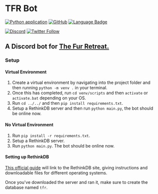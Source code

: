 # TFR Bot

[![Python application](https://github.com/TFR-Development/TFR-Bot/workflows/Python%20application/badge.svg)](https://github.com/TFR-Development/TFR-Bot/actions)
[![GitHub](https://img.shields.io/github/license/mashape/apistatus.svg)](https://github.com/TFR-Development/TFR-Bot)
[![Language Badge](https://img.shields.io/github/languages/top/TFR-Development/TFR-Bot.svg)](https://github.com/TFR-Development/TFR-Bot)

[![Discord](https://img.shields.io/discord/569747786199728150?label=Discord&logo=Discord)](https://discord.furretreat.rocks)
[![Twitter Follow](https://img.shields.io/twitter/follow/furretreat?style=social)](https://twitter.com/FurRetreat)

## A Discord bot for [The Fur Retreat.](https://discord.furretreat.rocks)

### Setup

#### Virtual Environment
1. Create a virtual environment by navigating into the project folder and then running `python -m venv .` in your terminal.
2. Once this has completed, run `cd venv/scripts` and then `activate` or `activate.bat` depending on your OS.
3. Run `cd ../../` and then `pip install requirements.txt`.
4. Setup a RethinkDB server and then run `python main.py`, the bot should be online now.

#### No Virtual Environment
1. Run `pip install -r requirements.txt`.
2. Setup a RethinkDB server.
3. Run `python main.py`.
The bot should be online now.

#### Setting up RethinkDB

[This official guide](https://rethinkdb.com/docs/install/) will link to the RethinkDB site, giving instructions and downloadable files for different operating systems.

Once you've downloaded the server and ran it, make sure to create the database named `tfr`.
